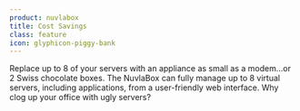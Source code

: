 ```yaml
---
product: nuvlabox
title: Cost Savings
class: feature
icon: glyphicon-piggy-bank
---
```


Replace up to 8 of your servers with an appliance as small as a modem...or 2 Swiss chocolate boxes. The NuvlaBox can fully manage up to 8 virtual servers, including applications, from a user-friendly web interface. Why clog up your office with ugly servers?

